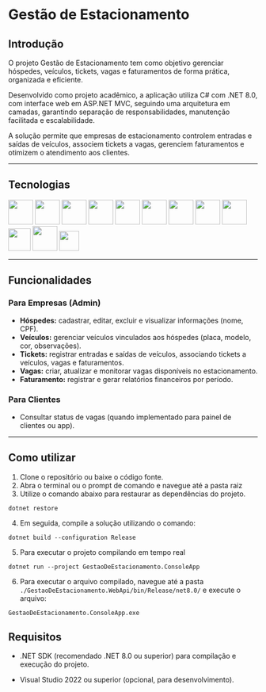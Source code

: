 # Gestão de Estacionamento

## Introdução

O projeto Gestão de Estacionamento tem como objetivo gerenciar hóspedes, veículos, tickets, vagas e faturamentos de forma prática, organizada e eficiente.

Desenvolvido como projeto acadêmico, a aplicação utiliza C# com .NET 8.0, com interface web em ASP.NET MVC, seguindo uma arquitetura em camadas, garantindo separação de responsabilidades, manutenção facilitada e escalabilidade.

A solução permite que empresas de estacionamento controlem entradas e saídas de veículos, associem tickets a vagas, gerenciem faturamentos e otimizem o atendimento aos clientes.

---

## Tecnologias

<p align="left"> 
  <img src="https://skillicons.dev/icons?i=cs" height="50"/> 
  <img src="https://skillicons.dev/icons?i=dotnet" height="50"/> 
  <img src="https://skillicons.dev/icons?i=visualstudio" height="50"/> 
  <img src="https://skillicons.dev/icons?i=html" height="50"/> 
  <img src="https://skillicons.dev/icons?i=css" height="50"/> 
  <img src="https://skillicons.dev/icons?i=js" height="50"/> 
  <img src="https://skillicons.dev/icons?i=bootstrap" height="50"/> 
  <img src="https://skillicons.dev/icons?i=git" height="50"/> 
  <img src="https://skillicons.dev/icons?i=github" height="50"/> 
  <img src="https://cdn.jsdelivr.net/gh/devicons/devicon/icons/postgresql/postgresql-original.svg" height="45"/> 
  <img src="https://skillicons.dev/icons?i=docker" height="50"/> 
  <img src="https://cdn.jsdelivr.net/gh/simple-icons/simple-icons/icons/newrelic.svg" height="40"/> 
</p>

---

## Funcionalidades

### Para Empresas (Admin)
- **Hóspedes:** cadastrar, editar, excluir e visualizar informações (nome, CPF).
- **Veículos:** gerenciar veículos vinculados aos hóspedes (placa, modelo, cor, observações).
- **Tickets:** registrar entradas e saídas de veículos, associando tickets a veículos, vagas e faturamentos.
- **Vagas:** criar, atualizar e monitorar vagas disponíveis no estacionamento.
- **Faturamento:** registrar e gerar relatórios financeiros por período.

### Para Clientes
- Consultar status de vagas (quando implementado para painel de clientes ou app).

---

## Como utilizar

1. Clone o repositório ou baixe o código fonte.
2. Abra o terminal ou o prompt de comando e navegue até a pasta raiz
3. Utilize o comando abaixo para restaurar as dependências do projeto.

```
dotnet restore
```

4. Em seguida, compile a solução utilizando o comando:
   
```
dotnet build --configuration Release
```

5. Para executar o projeto compilando em tempo real
   
```
dotnet run --project GestaoDeEstacionamento.ConsoleApp
```

6. Para executar o arquivo compilado, navegue até a pasta `./GestaoDeEstacionamento.WebApi/bin/Release/net8.0/` e execute o arquivo:
   
```
GestaoDeEstacionamento.ConsoleApp.exe
```

## Requisitos

- .NET SDK (recomendado .NET 8.0 ou superior) para compilação e execução do projeto.

- Visual Studio 2022 ou superior (opcional, para desenvolvimento).
